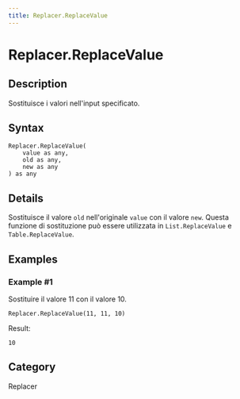```yaml
---
title: Replacer.ReplaceValue
---
```


# Replacer.ReplaceValue


## Description

Sostituisce i valori nell&#39;input specificato.


## Syntax

```powerquery
Replacer.ReplaceValue(
    value as any,
    old as any,
    new as any
) as any
```


## Details

Sostituisce il valore <code>old</code> nell'originale <code>value</code> con il valore <code>new</code>. Questa funzione di sostituzione può essere utilizzata in <code>List.ReplaceValue</code> e <code>Table.ReplaceValue</code>.


## Examples

### Example #1 
Sostituire il valore 11 con il valore 10.
```powerquery
Replacer.ReplaceValue(11, 11, 10)
```

Result: 
```powerquery
10
```




## Category
Replacer
